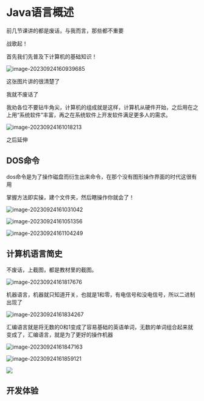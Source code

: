 # Java语言概述

前几节课讲的都是废话，与我而言，那些都不重要

<audio src="D:\Programing\NowJavaTime\media\DAKOOKA - Умри, если меня не любишь.mp3"></audio>

战歌起！



首先我们先普及下计算机的基础知识！

<img src="D:\Programing\NowJavaTime\assets\image-20230924160939685.png" alt="image-20230924160939685"  />

这张图片讲的很清楚了

我就不废话了

我劝各位不要钻牛角尖，计算机的组成就是这样，计算机从硬件开始，之后用在之上用“系统软件”丰富，再之在系统软件上开发软件满足更多人的需求。

![image-20230924161018213](D:\Programing\NowJavaTime\assets\image-20230924161018213.png)

之后延伸

## DOS命令

dos命令是为了操作磁盘而衍生出来命令，在那个没有图形操作界面的时代这很有用

掌握方法即实操，建个文件夹，然后瞎操作你就会了！

![image-20230924161031042](D:\Programing\NowJavaTime\assets\image-20230924161031042.png)

![image-20230924161051356](D:\Programing\NowJavaTime\assets\image-20230924161051356.png)

![image-20230924161104249](D:\Programing\NowJavaTime\assets\image-20230924161104249.png)

## 计算机语言简史

不废话，上截图，都是教材里的截图。

![image-20230924161817676](D:\Programing\NowJavaTime\assets\image-20230924161817676.png)

机器语言，机器就只知道开关，也就是1和零，有电信号和没电信号，所以二进制出现了

![image-20230924161834267](D:\Programing\NowJavaTime\assets\image-20230924161834267.png)

汇编语言就是将无数的0和1变成了容易基础的英语单词，无数的单词组合起来就变成了，汇编语言，就是为了更好的操作机器

![image-20230924161847163](D:\Programing\NowJavaTime\assets\image-20230924161847163.png)



![image-20230924161859121](D:\Programing\NowJavaTime\assets\image-20230924161859121.png)

![](D:\Programing\NowJavaTime\assets\image-20230924161908621.png)

## 开发体验